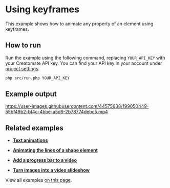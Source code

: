 # Using keyframes

This example shows how to animate any property of an element using keyframes.

## How to run

Run the example using the following command, replacing `YOUR_API_KEY` with your Creatomate API key. You can find your API key in your account under [project settings](https://creatomate.com/docs/api/rest-api/authentication).
```bash
php src/run.php YOUR_API_KEY
```

## Example output

https://user-images.githubusercontent.com/44575638/199050449-55bf49b2-bf4c-4bbe-a5d9-2b78774debc5.mp4

## Related examples

- **[Text animations](https://github.com/creatomate/php-examples/tree/main/text-animations)**

- **[Animating the lines of a shape element](https://github.com/creatomate/php-examples/tree/main/stroke-animation)**

- **[Add a progress bar to a video](https://github.com/creatomate/php-examples/tree/main/progress-bar)**

- **[Turn images into a video slideshow](https://github.com/creatomate/php-examples/tree/main/slideshow)**

View all examples [on this page](https://github.com/creatomate/php-examples).
